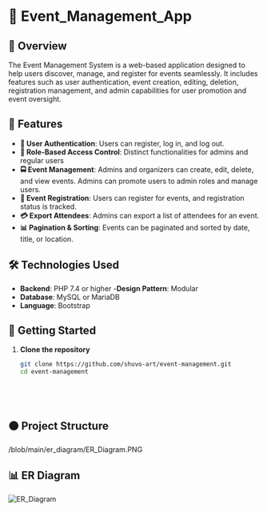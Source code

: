 # 🚌 Event_Management_App

## 🌟 Overview

The Event Management System is a web-based application designed to help users discover, manage, and register for events seamlessly. It includes features such as user authentication, event creation, editing, deletion, registration management, and admin capabilities for user promotion and event oversight.


## 🚀 Features

- **🔐 User Authentication**: Users can register, log in, and log out.
- **👥 Role-Based Access Control**: Distinct functionalities for admins and regular users
- **🚍 Event Management**: Admins and organizers can create, edit, delete, and view events. Admins can promote users to admin roles and manage users.
- **🎫 Event Registration**: Users can register for events, and registration status is tracked.
- **💳 Export Attendees**: Admins can export a list of attendees for an event.
- **📊 Pagination & Sorting**: Events can be paginated and sorted by date, title, or location.

## 🛠 Technologies Used

- **Backend**: PHP 7.4 or higher
-**Design Pattern**: Modular
- **Database**: MySQL or MariaDB
- **Language**: Bootstrap


## 🚀 Getting Started

1. **Clone the repository**

   ```bash
   git clone https://github.com/shuvo-art/event-management.git
   cd event-management



 
## 🟠 Project Structure
/blob/main/er_diagram/ER_Diagram.PNG

## 📊 ER Diagram
![ER_Diagram](/er_diagram/ER_Diagram.png)

